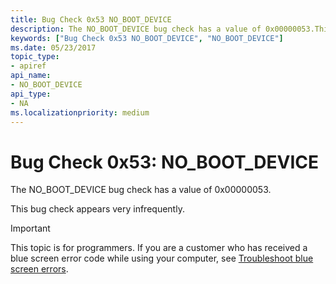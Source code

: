 ```yaml
---
title: Bug Check 0x53 NO_BOOT_DEVICE
description: The NO_BOOT_DEVICE bug check has a value of 0x00000053.This bug check appears very infrequently.
keywords: ["Bug Check 0x53 NO_BOOT_DEVICE", "NO_BOOT_DEVICE"]
ms.date: 05/23/2017
topic_type:
- apiref
api_name:
- NO_BOOT_DEVICE
api_type:
- NA
ms.localizationpriority: medium
---
```


# Bug Check 0x53: NO\_BOOT\_DEVICE


The NO\_BOOT\_DEVICE bug check has a value of 0x00000053.

This bug check appears very infrequently.

> [!IMPORTANT]
> This topic is for programmers. If you are a customer who has received a blue screen error code while using your computer, see [Troubleshoot blue screen errors](https://www.windows.com/stopcode).


 

 




